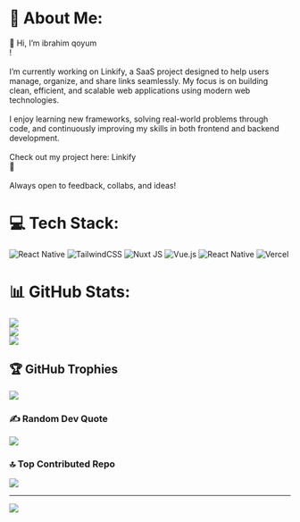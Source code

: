 # 💫 About Me:
👋 Hi, I’m ibrahim qoyum<br>!<br><br>I’m currently working on Linkify, a SaaS project designed to help users manage, organize, and share links seamlessly. My focus is on building clean, efficient, and scalable web applications using modern web technologies.<br><br>I enjoy learning new frameworks, solving real-world problems through code, and continuously improving my skills in both frontend and backend development.<br><br>Check out my project here: Linkify<br> 🚀<br><br>Always open to feedback, collabs, and ideas!


# 💻 Tech Stack:
![React Native](https://img.shields.io/badge/react_native-%2320232a.svg?style=for-the-badge&logo=react&logoColor=%2361DAFB) ![TailwindCSS](https://img.shields.io/badge/tailwindcss-%2338B2AC.svg?style=for-the-badge&logo=tailwind-css&logoColor=white) ![Nuxt JS](https://img.shields.io/badge/Nuxt-002E3B?style=for-the-badge&logo=nuxt.js&logoColor=#00DC82) ![Vue.js](https://img.shields.io/badge/vue.js-%2335495e.svg?style=for-the-badge&logo=vuedotjs&logoColor=%234FC08D) ![React Native](https://img.shields.io/badge/react_native-%2320232a.svg?style=for-the-badge&logo=react&logoColor=%2361DAFB) ![Vercel](https://img.shields.io/badge/vercel-%23000000.svg?style=for-the-badge&logo=vercel&logoColor=white)
# 📊 GitHub Stats:
![](https://github-readme-stats.vercel.app/api?username=Lilqee29&theme=dark&hide_border=false&include_all_commits=false&count_private=false)<br/>
![](https://nirzak-streak-stats.vercel.app/?user=Lilqee29&theme=dark&hide_border=false)<br/>
![](https://github-readme-stats.vercel.app/api/top-langs/?username=Lilqee29&theme=dark&hide_border=false&include_all_commits=false&count_private=false&layout=compact)

## 🏆 GitHub Trophies
![](https://github-profile-trophy.vercel.app/?username=Lilqee29&theme=radical&no-frame=false&no-bg=true&margin-w=4)

### ✍️ Random Dev Quote
![](https://quotes-github-readme.vercel.app/api?type=horizontal&theme=radical)

### 🔝 Top Contributed Repo
![](https://github-contributor-stats.vercel.app/api?username=Lilqee29&limit=5&theme=dark&combine_all_yearly_contributions=true)

---
[![](https://visitcount.itsvg.in/api?id=Lilqee29&icon=0&color=0)](https://visitcount.itsvg.in)

<!-- Proudly created with GPRM ( https://gprm.itsvg.in ) -->
